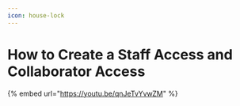 ```yaml
---
icon: house-lock
---
```


# How to Create a Staff Access and Collaborator Access

{% embed url="https://youtu.be/qnJeTvYvwZM" %}
